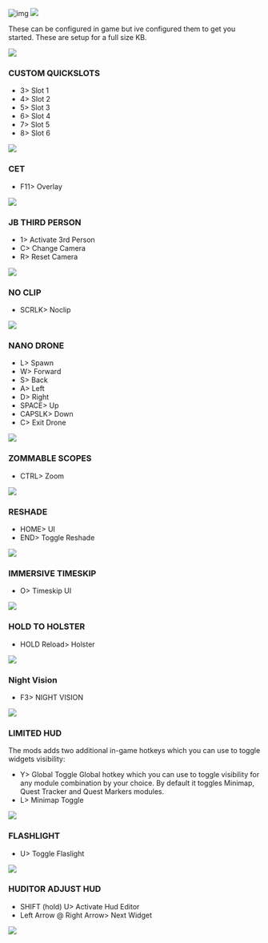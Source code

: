 ![img](https://s11.gifyu.com/images/Cuty-od-Dreams-Logo-YellowUP.png)
![](https://s12.gifyu.com/images/Keybinds.png)

These can be configured in game but ive configured them to get you started. These are setup for a full size KB.

![](https://s12.gifyu.com/images/Cyan-Rule.png)

###  CUSTOM QUICKSLOTS

- 3> Slot 1 
- 4> Slot 2
- 5>  Slot 3
- 6>  Slot 4
- 7>  Slot 5
- 8>  Slot 6

![](https://s12.gifyu.com/images/Cyan-Rule.png)

### CET 

- F11>  Overlay

![](https://s12.gifyu.com/images/Cyan-Rule.png)

### JB THIRD PERSON

- 1>  Activate 3rd Person
- C>  Change Camera
- R>  Reset Camera

![](https://s12.gifyu.com/images/Cyan-Rule.png)

### NO CLIP

- SCRLK> Noclip

![](https://s12.gifyu.com/images/Cyan-Rule.png)

### NANO DRONE

- L> Spawn
- W> Forward
- S> Back
- A> Left
- D> Right
- SPACE> Up
- CAPSLK> Down
- C> Exit Drone

![](https://s12.gifyu.com/images/Cyan-Rule.png)

### ZOMMABLE SCOPES

- CTRL> Zoom

![](https://s12.gifyu.com/images/Cyan-Rule.png)

### RESHADE

- HOME>  UI
- END> Toggle Reshade

![](https://s12.gifyu.com/images/Cyan-Rule.png)

### IMMERSIVE TIMESKIP

- O> Timeskip UI

![](https://s12.gifyu.com/images/Cyan-Rule.png)

### HOLD TO HOLSTER

- HOLD Reload> Holster

![](https://s12.gifyu.com/images/Cyan-Rule.png)

### Night Vision

- F3> NIGHT VISION

![](https://s12.gifyu.com/images/Cyan-Rule.png)

### LIMITED HUD

The mods adds two additional in-game hotkeys which you can use to toggle widgets visibility:

- Y> Global Toggle Global hotkey which you can use to toggle visibility for any module combination by your choice. By default it toggles Minimap, Quest Tracker and Quest Markers modules.
- L> Minimap Toggle 

![](https://s12.gifyu.com/images/Cyan-Rule.png)

### FLASHLIGHT

- U> Toggle Flaslight 

![](https://s12.gifyu.com/images/Cyan-Rule.png)


### HUDITOR ADJUST HUD

- SHIFT (hold) U> Activate Hud Editor
- Left Arrow @ Right Arrow> Next Widget


![](https://s12.gifyu.com/images/Cyan-Rule.png)
